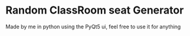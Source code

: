 # Random ClassRoom seat Generator


Made by me in python using the PyQt5 ui, feel free to use it for anything 
